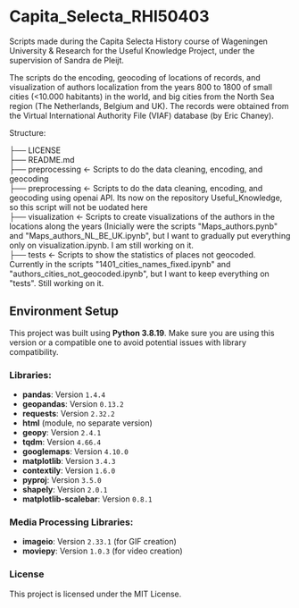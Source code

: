 # Capita_Selecta_RHI50403

Scripts made during the Capita Selecta History course of Wageningen University & Research for the Useful Knowledge Project, under the supervision of Sandra de Pleijt.

The scripts do the encoding, geocoding of locations of records, and visualization of authors localization from the years 800 to 1800 of small cities (<10.000 habitants) in the world, and big cities from the North Sea region (The Netherlands, Belgium and UK). The records were obtained from the Virtual International Authority File (VIAF) database (by Eric Chaney).

Structure:

├── LICENSE<br>
├── README.md  
├── preprocessing   <- Scripts to do the data cleaning, encoding, and geocoding<br>
├── preprocessing   <- Scripts to do the data cleaning, encoding, and geocoding using openai API. Its now on the repository Useful_Knowledge, so this script will not be uodated here <br>
├── visualization   <- Scripts to create visualizations of the authors in the locations along the years (Inicially were the scripts "Maps_authors.pynb" and "Maps_authors_NL_BE_UK.ipynb", but I want to gradually put everything only on visualization.ipynb. I am still working on it.<br>
├── tests           <- Scripts to show the statistics of places not geocoded. Currently in the scripts "1401_cities_names_fixed.ipynb" and "authors_cities_not_geocoded.ipynb", but I want to keep everything on "tests". Still working on it.  


## Environment Setup

This project was built using **Python 3.8.19**. Make sure you are using this version or a compatible one to avoid potential issues with library compatibility.

### Libraries:

- **pandas**: Version `1.4.4`
- **geopandas**: Version `0.13.2`
- **requests**: Version `2.32.2`
- **html** (module, no separate version)
- **geopy**: Version `2.4.1`
- **tqdm**: Version `4.66.4`
- **googlemaps**: Version `4.10.0`
- **matplotlib**: Version `3.4.3`
- **contextily**: Version `1.6.0`
- **pyproj**: Version `3.5.0`
- **shapely**: Version `2.0.1`
- **matplotlib-scalebar**: Version `0.8.1`

### Media Processing Libraries:
- **imageio**: Version `2.33.1` (for GIF creation)
- **moviepy**: Version `1.0.3` (for video creation)

### License
This project is licensed under the MIT License.




